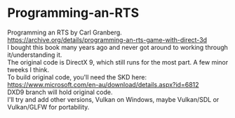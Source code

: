 # Programming-an-RTS
Programming an RTS by Carl Granberg. <br/>
https://archive.org/details/programming-an-rts-game-with-direct-3d<br/>
I bought this book many years ago and never got around to working through it/understanding it. <br/>
The original code is DirectX 9, which still runs for the most part. A few minor tweeks I think.<br/>
To build original code, you'll need the SKD here: https://www.microsoft.com/en-au/download/details.aspx?id=6812 <br/>
DXD9 branch will hold original code.<br/>
I'll try and add other versions, Vulkan on Windows, maybe Vulkan/SDL or Vulkan/GLFW for portability.
